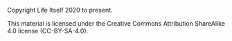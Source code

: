 Copyright Life Itself 2020 to present.

This material is licensed under the Creative Commons Attribution ShareAlike 4.0 license (CC-BY-SA-4.0).
